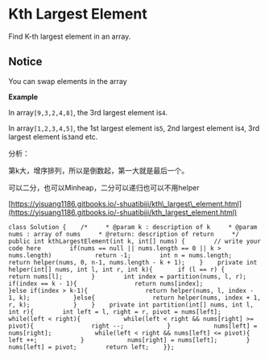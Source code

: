 # Kth Largest Element

Find K-th largest element in an array.

## Notice

You can swap elements in the array

**Example**

In array`[9,3,2,4,8]`, the 3rd largest element is`4`.

In array`[1,2,3,4,5]`, the 1st largest element is`5`, 2nd largest element is`4`, 3rd largest element is`3`and etc.

分析：

第k大，增序排列，所以是倒数起，第一大就是最后一个。

可以二分，也可以Minheap，二分可以递归也可以不用helper

[https://yisuang1186.gitbooks.io/-shuatibiji/kth\_largest\_element.html](https://yisuang1186.gitbooks.io/-shuatibiji/kth_largest_element.html)

```text
class Solution {    /*     * @param k : description of k     * @param nums : array of nums     * @return: description of return     */    public int kthLargestElement(int k, int[] nums) {        // write your code here        if(nums == null || nums.length == 0 || k > nums.length)            return -1;        int n = nums.length;        return helper(nums, 0, n-1, nums.length - k + 1);    }    private int helper(int[] nums, int l, int r, int k){       if (l == r) {            return nums[l];        }        int index = partition(nums, l, r);        if(index == k - 1){                return nums[index];            }else if(index > k-1){                return helper(nums, l, index - 1, k);            }else{                return helper(nums, index + 1, r, k);            }    }    private int partition(int[] nums, int l, int r){        int left = l, right = r, pivot = nums[left];        while(left < right){            while(left < right && nums[right] >= pivot){                right --;            }            nums[left] = nums[right];            while(left < right && nums[left] <= pivot){                left ++;            }            nums[right] = nums[left];        }        nums[left] = pivot;        return left;    }};
```

